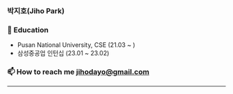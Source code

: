 <h3 align="left">박지호(Jiho Park)</h3>

### 📖 Education <br>
 - Pusan National University, CSE (21.03 ~ )<br>
 - 삼성중공업 인턴십 (23.01 ~ 23.02)<br>

### 📫 How to reach me jihodayo@gmail.com<br>

---

<p align="left">
</p>

